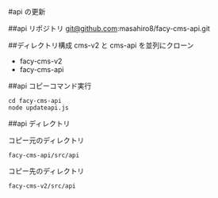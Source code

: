 #api の更新

##api リポジトリ
git@github.com:masahiro8/facy-cms-api.git

##ディレクトリ構成
cms-v2 と cms-api を並列にクローン

- facy-cms-v2
- facy-cms-api

##api コピーコマンド実行

```
cd facy-cms-api
node updateapi.js
```

##api ディレクトリ

コピー元のディレクトリ

```
facy-cms-api/src/api
```

コピー先のディレクトリ

```
facy-cms-v2/src/api
```
